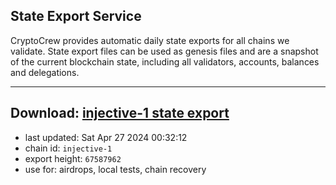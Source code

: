## State Export Service
CryptoCrew provides automatic daily state exports for all chains we validate. State export files can be used as genesis files and are a snapshot of the current blockchain state, including all validators, accounts, balances and delegations.

---
**Download: [injective-1 state export](https://dl-eu2.ccvalidators.com/SERVICE/injective/injective-1_export_67587962.json)**
---

- last updated: Sat Apr 27 2024 00:32:12
- chain id: `injective-1`
- export height: `67587962`
- use for: airdrops, local tests, chain recovery
